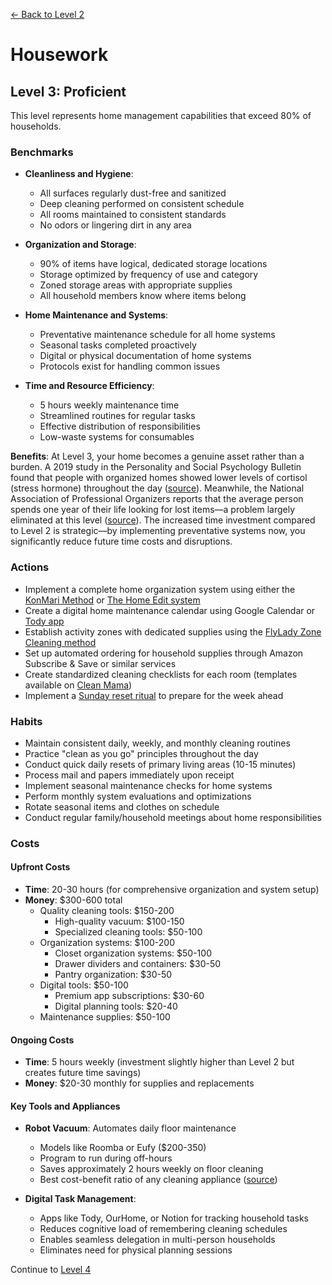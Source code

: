 [← Back to Level 2](level-2)
# Housework
## Level 3: Proficient

This level represents home management capabilities that exceed 80% of households.

### Benchmarks
- **Cleanliness and Hygiene**: 
  - All surfaces regularly dust-free and sanitized
  - Deep cleaning performed on consistent schedule
  - All rooms maintained to consistent standards
  - No odors or lingering dirt in any area

- **Organization and Storage**:
  - 90% of items have logical, dedicated storage locations
  - Storage optimized by frequency of use and category
  - Zoned storage areas with appropriate supplies
  - All household members know where items belong

- **Home Maintenance and Systems**:
  - Preventative maintenance schedule for all home systems
  - Seasonal tasks completed proactively
  - Digital or physical documentation of home systems
  - Protocols exist for handling common issues

- **Time and Resource Efficiency**:
  - 5 hours weekly maintenance time
  - Streamlined routines for regular tasks
  - Effective distribution of responsibilities
  - Low-waste systems for consumables

**Benefits**: At Level 3, your home becomes a genuine asset rather than a burden. A 2019 study in the Personality and Social Psychology Bulletin found that people with organized homes showed lower levels of cortisol (stress hormone) throughout the day ([source](https://journals.sagepub.com/doi/abs/10.1177/0146167218784894)). Meanwhile, the National Association of Professional Organizers reports that the average person spends one year of their life looking for lost items—a problem largely eliminated at this level ([source](https://www.napo.net/)). The increased time investment compared to Level 2 is strategic—by implementing preventative systems now, you significantly reduce future time costs and disruptions.

### Actions
- Implement a complete home organization system using either the [KonMari Method](https://konmari.com/about-the-konmari-method/) or [The Home Edit system](https://www.thehomeedit.com/the-process/)
- Create a digital home maintenance calendar using Google Calendar or [Tody app](https://todyapp.com/)
- Establish activity zones with dedicated supplies using the [FlyLady Zone Cleaning method](https://www.flylady.net/d/getting-started/flying-lessons/zones/)
- Set up automated ordering for household supplies through Amazon Subscribe & Save or similar services
- Create standardized cleaning checklists for each room (templates available on [Clean Mama](https://cleanmama.com/))
- Implement a [Sunday reset ritual](https://www.thespruce.com/sunday-reset-ritual-5078658) to prepare for the week ahead

### Habits
- Maintain consistent daily, weekly, and monthly cleaning routines
- Practice "clean as you go" principles throughout the day
- Conduct quick daily resets of primary living areas (10-15 minutes)
- Process mail and papers immediately upon receipt
- Implement seasonal maintenance checks for home systems
- Perform monthly system evaluations and optimizations
- Rotate seasonal items and clothes on schedule
- Conduct regular family/household meetings about home responsibilities

### Costs
#### Upfront Costs
- **Time**: 20-30 hours (for comprehensive organization and system setup)
- **Money**: $300-600 total
  - Quality cleaning tools: $150-200
    * High-quality vacuum: $100-150
    * Specialized cleaning tools: $50-100
  - Organization systems: $100-200
    * Closet organization systems: $50-100
    * Drawer dividers and containers: $30-50
    * Pantry organization: $30-50
  - Digital tools: $50-100
    * Premium app subscriptions: $30-60
    * Digital planning tools: $20-40
  - Maintenance supplies: $50-100

#### Ongoing Costs
- **Time**: 5 hours weekly (investment slightly higher than Level 2 but creates future time savings)
- **Money**: $20-30 monthly for supplies and replacements

#### Key Tools and Appliances
- **Robot Vacuum**: Automates daily floor maintenance
  * Models like Roomba or Eufy ($200-350)
  * Program to run during off-hours
  * Saves approximately 2 hours weekly on floor cleaning
  * Best cost-benefit ratio of any cleaning appliance ([source](https://www.consumerreports.org/robot-vacuums/best-robot-vacuums-of-the-year-a9187302262/))

- **Digital Task Management**:
  * Apps like Tody, OurHome, or Notion for tracking household tasks
  * Reduces cognitive load of remembering cleaning schedules
  * Enables seamless delegation in multi-person households
  * Eliminates need for physical planning sessions

Continue to [Level 4](level-4)
